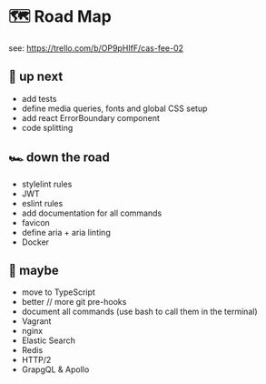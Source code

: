 # 🗺 Road Map
see: https://trello.com/b/OP9pHIfF/cas-fee-02

## 🚀 up next
* add tests
* define media queries, fonts and global CSS setup
* add react ErrorBoundary component
* code splitting

## 🏎 down the road
* stylelint rules
* JWT
* eslint rules
* add documentation for all commands
* favicon
* define aria + aria linting
* Docker

  
## 🛵 maybe
* move to TypeScript
* better // more git pre-hooks
* document all commands (use bash to call them in the terminal)
* Vagrant
* nginx
* Elastic Search
* Redis
* HTTP/2
* GrapgQL & Apollo
  
